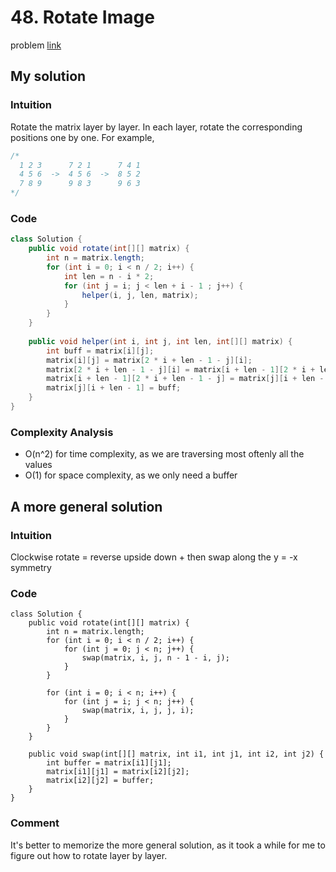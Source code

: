 # 48. Rotate Image
problem [link](https://leetcode.com/problems/rotate-image/)

## My solution
### Intuition 
Rotate the matrix layer by layer. In each layer, rotate the corresponding positions one by one. For example,
```java
/*
  1 2 3      7 2 1      7 4 1
  4 5 6  ->  4 5 6  ->  8 5 2
  7 8 9      9 8 3      9 6 3
*/
```

### Code
```java
class Solution {
    public void rotate(int[][] matrix) {
        int n = matrix.length;
        for (int i = 0; i < n / 2; i++) {
            int len = n - i * 2;
            for (int j = i; j < len + i - 1 ; j++) {
                helper(i, j, len, matrix);
            }
        }
    }
    
    public void helper(int i, int j, int len, int[][] matrix) {
        int buff = matrix[i][j];
        matrix[i][j] = matrix[2 * i + len - 1 - j][i];
        matrix[2 * i + len - 1 - j][i] = matrix[i + len - 1][2 * i + len - 1 - j];
        matrix[i + len - 1][2 * i + len - 1 - j] = matrix[j][i + len - 1];
        matrix[j][i + len - 1] = buff;
    }
}
```

### Complexity Analysis
* O(n^2) for time complexity, as we are traversing most oftenly all the values
* O(1) for space complexity, as we only need a buffer

## A more general solution
### Intuition
Clockwise rotate = reverse upside down + then swap along the y = -x symmetry

### Code
```
class Solution {
    public void rotate(int[][] matrix) {
        int n = matrix.length;
        for (int i = 0; i < n / 2; i++) {
            for (int j = 0; j < n; j++) {
                swap(matrix, i, j, n - 1 - i, j);
            }
        }
        
        for (int i = 0; i < n; i++) {
            for (int j = i; j < n; j++) {
                swap(matrix, i, j, j, i);
            }
        }
    }
    
    public void swap(int[][] matrix, int i1, int j1, int i2, int j2) {
        int buffer = matrix[i1][j1];
        matrix[i1][j1] = matrix[i2][j2];
        matrix[i2][j2] = buffer;
    }
}
```

### Comment 
It's better to memorize the more general solution, as it took a while for me to figure out how to rotate layer by layer.
